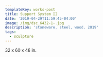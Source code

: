 ```yaml
---
templateKey: works-post
title: Support System II
date: '2019-04-29T11:59:45-04:00'
image: /img/dsc_6432-1-.jpg
description: 'stoneware, steel, wood. 2019'
tags:
  - sculpture
---
```

32 x 60 x 48 in.
